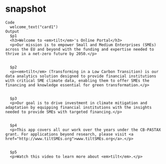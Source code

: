 # snapshot

    Code
      welcome_text("card1")
    Output
      $p1
      <h3>Welcome to <em>tilt</em>'s Online Portal</h3>
      <p>Our mission is to empower Small and Medium Enterprises (SMEs) across the EU and beyond with the funding and expertise needed to thrive in a net-zero future by 2050.</p>
      
      
      $p2
      <p><em>tilt</em> (Transforming in a Low Carbon Transition) is our data analytics solution designed to provide financial institutions with critical SME climate data, enabling them to offer SMEs the financing and knowledge essential for green transformation.</p>
      
      
      $p3
      <p>Our goal is to drive investment in climate mitigation and adaptation by equipping financial institutions with the insights needed to provide SMEs with targeted financing.</p>
      
      
      $p4
      <p>This app covers all our work over the years under the CB-PASTAX grant. For applications beyond research, please visit <a href="http://www.tiltSMEs.org">www.tiltSMEs.org</a>.</p>
      
      
      $p5
      <p>Watch this video to learn more about <em>tilt</em>.</p>
      
      

